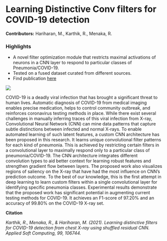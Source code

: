 # Learning Distinctive Conv filters for COVID-19 detection

**Contributors:** Hariharan, M., Karthik, R., Menaka, R.

### Highlights
- A novel filter optimization module that restricts maximal activations of neurons in a CNN layer to respond to particular classes of Pneumonia/COVID-19.
- Tested on a fused dataset curated from different sources.
- Find publication <a href="https://www.sciencedirect.com/science/article/pii/S1568494620306827">here</a>

<img src="https://ars.els-cdn.com/content/image/1-s2.0-S1568494620306827-fx2.jpg" />

COVID-19 is a deadly viral infection that has brought a significant threat to human lives. Automatic diagnosis of COVID-19 from medical imaging enables precise medication, helps to control community outbreak, and reinforces coronavirus testing methods in place. While there exist several challenges in manually inferring traces of this viral infection from X-ray, Convolutional Neural Network (CNN) can mine data patterns that capture subtle distinctions between infected and normal X-rays. To enable automated learning of such latent features, a custom CNN architecture has been proposed in this research. It learns unique convolutional filter patterns for each kind of pneumonia. This is achieved by restricting certain filters in a convolutional layer to maximally respond only to a particular class of pneumonia/COVID-19. The CNN architecture integrates different convolution types to aid better context for learning robust features and strengthen gradient flow between layers. The proposed work also visualizes regions of saliency on the X-ray that have had the most influence on CNN’s prediction outcome. To the best of our knowledge, this is the first attempt in deep learning to learn custom filters within a single convolutional layer for identifying specific pneumonia classes. Experimental results demonstrate that the proposed work has significant potential in augmenting current testing methods for COVID-19. It achieves an F1-score of 97.20% and an accuracy of 99.80% on the COVID-19 X-ray set.

**Citation**

<cite>Karthik, R., Menaka, R., & Hariharan, M. (2021). Learning distinctive filters for COVID-19 detection from chest X-ray using shuffled residual CNN. Applied Soft Computing, 99, 106744.</cite>